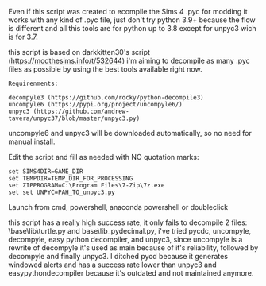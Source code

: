 
Even if this script was created to ecompile the Sims 4 .pyc for modding it works with any kind of .pyc file, just don't try python 3.9+ because the flow is different and all this tools are for python up to 3.8 except for unpyc3 wich is for 3.7.

this script is based on darkkitten30's script (https://modthesims.info/t/532644) i'm aiming to decompile as many .pyc 
files as possible by using the best tools available right now.

```
Requirenments:

decompyle3 (https://github.com/rocky/python-decompile3)
uncompyle6 (https://pypi.org/project/uncompyle6/)
unpyc3 (https://github.com/andrew-tavera/unpyc37/blob/master/unpyc3.py)
```
uncompyle6 and unpyc3 will be downloaded automatically, so no need for manual install.

Edit the script and fill as needed with NO quotation marks:  

```
set SIMS4DIR=GAME_DIR
set TEMPDIR=TEMP_DIR_FOR_PROCESSING
set ZIPPROGRAM=C:\Program Files\7-Zip\7z.exe
set set UNPYC=PAH_TO_unpyc3.py
```

Launch from cmd, powershell, anaconda powershell or doubleclick


this script has a really high success rate, it only fails to decompile 2 files: \base\lib\turtle.py and base\lib\_pydecimal.py, 
i've tried pycdc, uncompyle, decompyle, easy python decompiler, and unpyc3, since uncompyle is a rewrite of decompyle it's used
as main because of it's reliability, followed by decompyle and finally unpyc3. I ditched pycd because it generates windowed
alerts and has a success rate lower than unpyc3 and easypythondecompiler because it's outdated and not maintained anymore.



